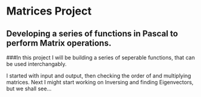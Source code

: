 Matrices Project
================
Developing a series of functions in Pascal to perform Matrix operations.
---------------------------------------------------------------------------


###In this project I will be building a series of seperable functions, that can be used interchangably.

I started with input and output, then checking the order of and multiplying matrices.
Next I might start working on Inversing and finding Eigenvectors, but we shall see...

